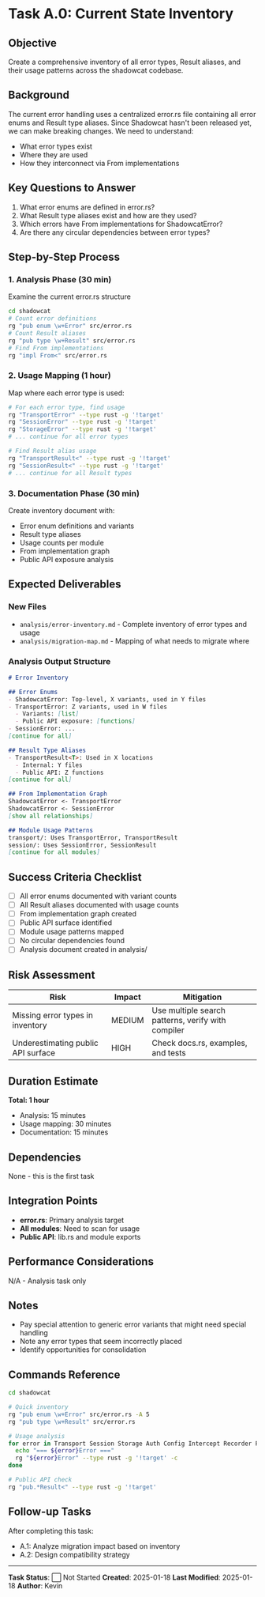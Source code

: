 # Task A.0: Current State Inventory

## Objective

Create a comprehensive inventory of all error types, Result aliases, and their usage patterns across the shadowcat codebase.

## Background

The current error handling uses a centralized error.rs file containing all error enums and Result type aliases. Since Shadowcat hasn't been released yet, we can make breaking changes. We need to understand:
- What error types exist
- Where they are used
- How they interconnect via From implementations

## Key Questions to Answer

1. What error enums are defined in error.rs?
2. What Result type aliases exist and how are they used?
3. Which errors have From implementations for ShadowcatError?
4. Are there any circular dependencies between error types?

## Step-by-Step Process

### 1. Analysis Phase (30 min)
Examine the current error.rs structure

```bash
cd shadowcat
# Count error definitions
rg "pub enum \w+Error" src/error.rs
# Count Result aliases
rg "pub type \w+Result" src/error.rs
# Find From implementations
rg "impl From<" src/error.rs
```

### 2. Usage Mapping (1 hour)

Map where each error type is used:

```bash
# For each error type, find usage
rg "TransportError" --type rust -g '!target'
rg "SessionError" --type rust -g '!target'
rg "StorageError" --type rust -g '!target'
# ... continue for all error types

# Find Result alias usage
rg "TransportResult<" --type rust -g '!target'
rg "SessionResult<" --type rust -g '!target'
# ... continue for all Result types
```

### 3. Documentation Phase (30 min)

Create inventory document with:
- Error enum definitions and variants
- Result type aliases
- Usage counts per module
- From implementation graph
- Public API exposure analysis

## Expected Deliverables

### New Files
- `analysis/error-inventory.md` - Complete inventory of error types and usage
- `analysis/migration-map.md` - Mapping of what needs to migrate where

### Analysis Output Structure

```markdown
# Error Inventory

## Error Enums
- ShadowcatError: Top-level, X variants, used in Y files
- TransportError: Z variants, used in W files
  - Variants: [list]
  - Public API exposure: [functions]
- SessionError: ...
[continue for all]

## Result Type Aliases
- TransportResult<T>: Used in X locations
  - Internal: Y files
  - Public API: Z functions
[continue for all]

## From Implementation Graph
ShadowcatError <- TransportError
ShadowcatError <- SessionError
[show all relationships]

## Module Usage Patterns
transport/: Uses TransportError, TransportResult
session/: Uses SessionError, SessionResult
[continue for all modules]
```

## Success Criteria Checklist

- [ ] All error enums documented with variant counts
- [ ] All Result aliases documented with usage counts
- [ ] From implementation graph created
- [ ] Public API surface identified
- [ ] Module usage patterns mapped
- [ ] No circular dependencies found
- [ ] Analysis document created in analysis/

## Risk Assessment

| Risk | Impact | Mitigation |
|------|--------|------------|
| Missing error types in inventory | MEDIUM | Use multiple search patterns, verify with compiler |
| Underestimating public API surface | HIGH | Check docs.rs, examples, and tests |

## Duration Estimate

**Total: 1 hour**
- Analysis: 15 minutes
- Usage mapping: 30 minutes
- Documentation: 15 minutes

## Dependencies

None - this is the first task

## Integration Points

- **error.rs**: Primary analysis target
- **All modules**: Need to scan for usage
- **Public API**: lib.rs and module exports

## Performance Considerations

N/A - Analysis task only

## Notes

- Pay special attention to generic error variants that might need special handling
- Note any error types that seem incorrectly placed
- Identify opportunities for consolidation

## Commands Reference

```bash
cd shadowcat

# Quick inventory
rg "pub enum \w+Error" src/error.rs -A 5
rg "pub type \w+Result" src/error.rs

# Usage analysis
for error in Transport Session Storage Auth Config Intercept Recorder Proxy ReverseProxy; do
  echo "=== ${error}Error ==="
  rg "${error}Error" --type rust -g '!target' -c
done

# Public API check
rg "pub.*Result<" --type rust -g '!target'
```

## Follow-up Tasks

After completing this task:
- A.1: Analyze migration impact based on inventory
- A.2: Design compatibility strategy

---

**Task Status**: ⬜ Not Started
**Created**: 2025-01-18
**Last Modified**: 2025-01-18
**Author**: Kevin